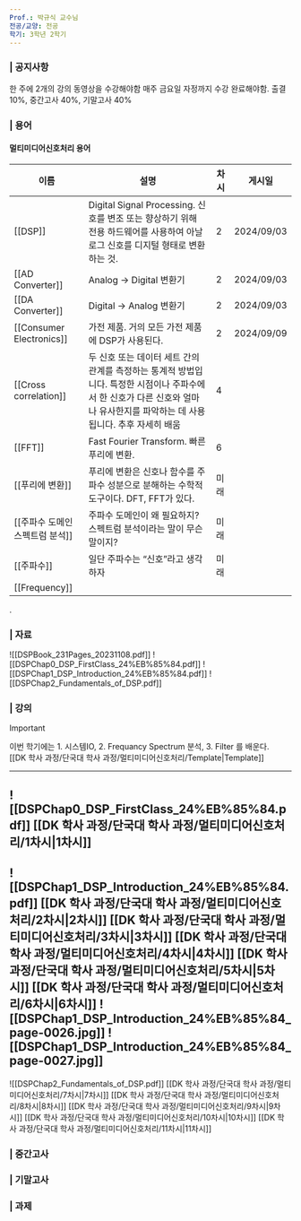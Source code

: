 ```yaml
---
Prof.: 박규식 교수님
전공/교양: 전공
학기: 3학년 2학기
---
```

### | 공지사항
한 주에 2개의 강의 동영상을 수강해야함
매주 금요일 자정까지 수강 완료해야함.
출결 10%, 중간고사 40%, 기말고사 40%
  
### | 용어
#### 멀티미디어신호처리 용어
| 이름                       | 설명                                                                                                  | 차시  | 게시일        |
| ------------------------ | --------------------------------------------------------------------------------------------------- | --- | ---------- |
| [[DSP]]                  | Digital Signal Processing. 신호를 변조 또는 향상하기 위해 전용 하드웨어를 사용하여 아날로그 신호를 디지털 형태로 변환하는 것.                 | 2   | 2024/09/03 |
| [[AD Converter]]         | Analog → Digital 변환기                                                                                | 2   | 2024/09/03 |
| [[DA Converter]]         | Digital → Analog 변환기                                                                                | 2   | 2024/09/03 |
| [[Consumer Electronics]] | 가전 제품. 거의 모든 가전 제품에 DSP가 사용된다.                                                                      | 2   | 2024/09/09 |
| [[Cross correlation]]    | 두 신호 또는 데이터 세트 간의 관계를 측정하는 통계적 방법입니다. 특정한 시점이나 주파수에서 한 신호가 다른 신호와 얼마나 유사한지를 파악하는 데 사용됩니다. 추후 자세히 배움 | 4   |            |
| [[FFT]]                  | Fast Fourier Transform. 빠른 푸리에 변환.                                                                  | 6   |            |
| [[푸리에 변환]]               | 푸리에 변환은 신호나 함수를 주파수 성분으로 분해하는 수학적 도구이다. DFT, FFT가 있다.                                               | 미래  |            |
| [[주파수 도메인 스펙트럼 분석]]      | 주파수 도메인이 왜 필요하지? 스펙트럼 분석이라는 말이 무슨 말이지?                                                              | 미래  |            |
| [[주파수]]                  | 일단 주파수는 “신호”라고 생각하자                                                                                 | 미래  |            |
| [[Frequency]]            |                                                                                                     |     |            |
  .

  
  
### | 자료
![[DSPBook_231Pages_20231108.pdf]]
![[DSPChap0_DSP_FirstClass_24%EB%85%84.pdf]]
![[DSPChap1_DSP_Introduction_24%EB%85%84.pdf]]
![[DSPChap2_Fundamentals_of_DSP.pdf]]
  
  
### | 강의

> [!important]  
> 이번 학기에는 1. 시스템IO, 2. Frequancy Spectrum 분석, 3. Filter 를 배운다.  
[[DK 학사 과정/단국대 학사 과정/멀티미디어신호처리/Template|Template]]
---
![[DSPChap0_DSP_FirstClass_24%EB%85%84.pdf]]
[[DK 학사 과정/단국대 학사 과정/멀티미디어신호처리/1차시|1차시]]
---
![[DSPChap1_DSP_Introduction_24%EB%85%84.pdf]]
[[DK 학사 과정/단국대 학사 과정/멀티미디어신호처리/2차시|2차시]]
[[DK 학사 과정/단국대 학사 과정/멀티미디어신호처리/3차시|3차시]]
[[DK 학사 과정/단국대 학사 과정/멀티미디어신호처리/4차시|4차시]]
[[DK 학사 과정/단국대 학사 과정/멀티미디어신호처리/5차시|5차시]]
[[DK 학사 과정/단국대 학사 과정/멀티미디어신호처리/6차시|6차시]]
![[DSPChap1_DSP_Introduction_24%EB%85%84_page-0026.jpg]]
![[DSPChap1_DSP_Introduction_24%EB%85%84_page-0027.jpg]]
---
![[DSPChap2_Fundamentals_of_DSP.pdf]]
[[DK 학사 과정/단국대 학사 과정/멀티미디어신호처리/7차시|7차시]]
[[DK 학사 과정/단국대 학사 과정/멀티미디어신호처리/8차시|8차시]]
[[DK 학사 과정/단국대 학사 과정/멀티미디어신호처리/9차시|9차시]]
[[DK 학사 과정/단국대 학사 과정/멀티미디어신호처리/10차시|10차시]]
[[DK 학사 과정/단국대 학사 과정/멀티미디어신호처리/11차시|11차시]]
### | 중간고사
### | 기말고사
  
  
  
### | 과제